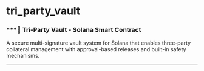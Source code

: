 # tri_party_vault

### ***🔐 Tri-Party Vault - Solana Smart Contract

A secure multi-signature vault system for Solana that enables three-party collateral management with approval-based releases and built-in safety mechanisms.

---
